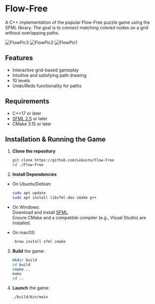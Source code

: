 # Flow-Free

A C++ implementation of the popular Flow-Free puzzle game using the SFML library. The goal is to connect matching colored nodes on a grid without overlapping paths.

![FlowPic3](https://github.com/user-attachments/assets/dbe4e78d-7175-499c-8617-47c2128ffffb)
![FlowPic2](https://github.com/user-attachments/assets/3e7ff771-6b1a-4822-9ff8-010ed66c4a22)
![FlowPic1](https://github.com/user-attachments/assets/90974b96-6c32-4734-bca0-a90b159b98e1)




## Features
- Interactive grid-based gameplay
- Intuitive and satisfying path drawing
- 10 levels
- Undo/Redo functionality for paths

## Requirements
- C++17 or later
- [SFML 2.5](https://www.sfml-dev.org/download/) or later
- CMake 3.15 or later

## Installation & Running the Game

1. **Clone the repository**
   ```bash
   git clone https://github.com/LeGusto/Flow-Free
   cd ./Flow-Free
   ```  

2. **Install Dependencies**  
- On Ubuntu/Debian:
   ```bash
   sudo apt update
   sudo apt install libsfml-dev cmake g++
   ```  
    
- On Windows:  
  Download and install [SFML](https://www.sfml-dev.org/download/).  
  Ensure CMake and a compatible compiler (e.g., Visual Studio) are installed.  
- On macOS:
  ```bash
   brew install sfml cmake
3. **Build** the game:
   ```bash
   mkdir build 
   cd build
   cmake ..
   make
   cd ..
   
4. **Launch** the game:
   ```bash
   ./build/bin/main
   
